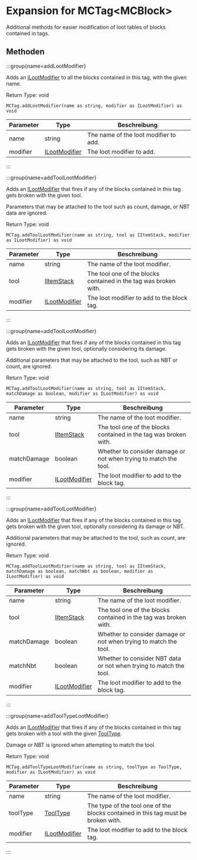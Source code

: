# Expansion for MCTag&lt;MCBlock&gt;

Additional methods for easier modification of loot tables of blocks contained in tags.

## Methoden

:::group{name=addLootModifier}

Adds an [ILootModifier](/vanilla/api/loot/modifiers/ILootModifier) to all the blocks contained in this tag, with the given name.

Return Type: void

```zenscript
MCTag.addLootModifier(name as string, modifier as ILootModifier) as void
```

| Parameter | Type                                                       | Beschreibung                          |
| --------- | ---------------------------------------------------------- | ------------------------------------- |
| name      | string                                                     | The name of the loot modifier to add. |
| modifier  | [ILootModifier](/vanilla/api/loot/modifiers/ILootModifier) | The loot modifier to add.             |


:::

:::group{name=addToolLootModifier}

Adds an [ILootModifier](/vanilla/api/loot/modifiers/ILootModifier) that fires if any of the blocks contained in this tag gets broken with the given tool.

 Parameters that may be attached to the tool such as count, damage, or NBT data are ignored.

Return Type: void

```zenscript
MCTag.addToolLootModifier(name as string, tool as IItemStack, modifier as ILootModifier) as void
```

| Parameter | Type                                                       | Beschreibung                                                     |
| --------- | ---------------------------------------------------------- | ---------------------------------------------------------------- |
| name      | string                                                     | The name of the loot modifier.                                   |
| tool      | [IItemStack](/vanilla/api/items/IItemStack)                | The tool one of the blocks contained in the tag was broken with. |
| modifier  | [ILootModifier](/vanilla/api/loot/modifiers/ILootModifier) | The loot modifier to add to the block tag.                       |


:::

:::group{name=addToolLootModifier}

Adds an [ILootModifier](/vanilla/api/loot/modifiers/ILootModifier) that fires if any of the blocks contained in this tag gets broken with the given tool, optionally considering its damage.

 Additional parameters that may be attached to the tool, such as NBT or count, are ignored.

Return Type: void

```zenscript
MCTag.addToolLootModifier(name as string, tool as IItemStack, matchDamage as boolean, modifier as ILootModifier) as void
```

| Parameter   | Type                                                       | Beschreibung                                                     |
| ----------- | ---------------------------------------------------------- | ---------------------------------------------------------------- |
| name        | string                                                     | The name of the loot modifier.                                   |
| tool        | [IItemStack](/vanilla/api/items/IItemStack)                | The tool one of the blocks contained in the tag was broken with. |
| matchDamage | boolean                                                    | Whether to consider damage or not when trying to match the tool. |
| modifier    | [ILootModifier](/vanilla/api/loot/modifiers/ILootModifier) | The loot modifier to add to the block tag.                       |


:::

:::group{name=addToolLootModifier}

Adds an [ILootModifier](/vanilla/api/loot/modifiers/ILootModifier) that fires if any of the blocks contained in this tag gets broken with the given tool, optionally considering its damage or NBT.

 Additional parameters that may be attached to the tool, such as count, are ignored.

Return Type: void

```zenscript
MCTag.addToolLootModifier(name as string, tool as IItemStack, matchDamage as boolean, matchNbt as boolean, modifier as ILootModifier) as void
```

| Parameter   | Type                                                       | Beschreibung                                                       |
| ----------- | ---------------------------------------------------------- | ------------------------------------------------------------------ |
| name        | string                                                     | The name of the loot modifier.                                     |
| tool        | [IItemStack](/vanilla/api/items/IItemStack)                | The tool one of the blocks contained in the tag was broken with.   |
| matchDamage | boolean                                                    | Whether to consider damage or not when trying to match the tool.   |
| matchNbt    | boolean                                                    | Whether to consider NBT data or not when trying to match the tool. |
| modifier    | [ILootModifier](/vanilla/api/loot/modifiers/ILootModifier) | The loot modifier to add to the block tag.                         |


:::

:::group{name=addToolTypeLootModifier}

Adds an [ILootModifier](/vanilla/api/loot/modifiers/ILootModifier) that fires if any of the blocks contained in this tag gets broken with a tool with the given [ToolType](/vanilla/api/tool/ToolType).

 Damage or NBT is ignored when attempting to match the tool.

Return Type: void

```zenscript
MCTag.addToolTypeLootModifier(name as string, toolType as ToolType, modifier as ILootModifier) as void
```

| Parameter | Type                                                       | Beschreibung                                                                      |
| --------- | ---------------------------------------------------------- | --------------------------------------------------------------------------------- |
| name      | string                                                     | The name of the loot modifier.                                                    |
| toolType  | [ToolType](/vanilla/api/tool/ToolType)                     | The type of the tool one of the blocks contained in this tag must be broken with. |
| modifier  | [ILootModifier](/vanilla/api/loot/modifiers/ILootModifier) | The loot modifier to add to the block tag.                                        |


:::


